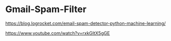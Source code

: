 # Gmail-Spam-Filter


https://blog.logrocket.com/email-spam-detector-python-machine-learning/

https://www.youtube.com/watch?v=rxkGItX5gGE


